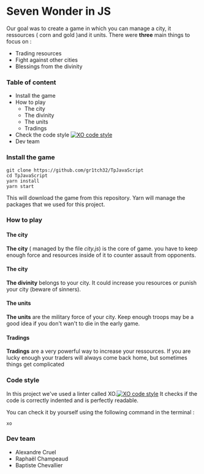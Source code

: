 <h1> Seven Wonder in JS </h1>

<p>Our goal was to create a game in which you can manage a city, it ressources 
( corn and gold )and it units. There were <strong>three</strong> main things to focus on :
</p>

* Trading resources
* Fight against other cities
* Blessings from the divinity

<h3> Table of content </h3>

  * Install the game
  * How to play
    * The city
    * The divinity
    * The units
    * Tradings
  * Check the code style  [![XO code style](https://img.shields.io/badge/code_style-XO-5ed9c7.svg)](https://github.com/xojs/xo)
  * Dev team

<h3>Install the game</h3>

```
git clone https://github.com/gr1tch32/TpJavaScript
cd TpJavaScript
yarn install
yarn start
```
This will download the game from this repository. Yarn will manage the packages 
that we used for this project. 

<h3>How to play</h3>

<h4>The city</h4>

<strong>The city</strong> ( managed by the file _city.js_) is the core of game. 
you have to keep enough force and resources inside of it to counter assault from
 opponents. 

<h4>The city</h4>

<strong>The divinity</strong> belongs to your city. It could increase you 
resources or punish your city (beware of sinners).

<h4>The units</h4>

<strong>The units</strong> are the military force of your city. Keep enough 
troops may be a good idea if you don't wan't to die in the early game. 

<h4>Tradings</h4>

<strong>Tradings</strong> are a very powerful way to increase your ressources. 
If you are lucky enough your traders will always come back home, but sometimes 
things get complicated


<h3>Code style </h3>

In this project we've used a linter called XO.[![XO code style](https://img.shields.io/badge/code_style-XO-5ed9c7.svg)](https://github.com/xojs/xo) 
It checks if the code is correctly indented and is perfectly readable. 

You can check it by yourself using the following command in the terminal : 

```
xo
```

<h3>Dev team</h3>

* Alexandre Cruel
* Raphaël Champeaud  
* Baptiste Chevallier
